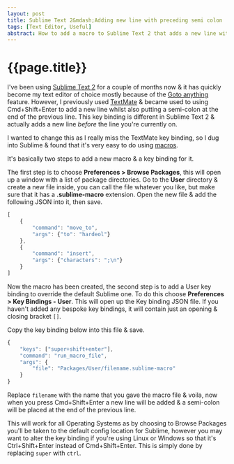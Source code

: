 ```yaml
---
layout: post
title: Sublime Text 2&mdash;Adding new line with preceding semi colon
tags: [Text Editor, Useful]
abstract: How to add a macro to Sublime Text 2 that adds a new line with a semi colon at the end of the previous line
---
```


# {{page.title}} #

I've been using [Sublime Text 2](http://www.sublimetext.com/2) for a couple of months now & it has quickly become my text editor of choice mostly because of the [Goto anything](http://docs.sublimetext.info/en/latest/file_management/file_management.html#goto-anything) feature. However, I previously used [TextMate](http://macromates.com/) & became used to using Cmd+Shift+Enter to add a new line whilst also putting a semi-colon at the end of the previous line. This key binding is different in Sublime Text 2 & actually adds a new line *before* the line you're currently on.

I wanted to change this as I really miss the TextMate key binding, so I dug into Sublime & found that it's very easy to do using [macros](http://docs.sublimetext.info/en/latest/extensibility/macros.html).

It's basically two steps to add a new macro & a key binding for it.

The first step is to choose **Preferences > Browse Packages**, this will open up a window with a list of package directories. Go to the **User** directory & create a new file inside, you can call the file whatever you like, but make sure that it has a **.sublime-macro** extension. Open the new file & add the following JSON into it, then save.

``` javascript
[
    {
        "command": "move_to",
        "args": {"to": "hardeol"}
    },
    {
        "command": "insert",
        "args": {"characters": ";\n"}
    }
]
```

Now the macro has been created, the second step is to add a User key binding to override the default Sublime one. To do this choose **Preferences > Key Bindings - User**. This will open up the Key binding JSON file. If you haven't added any bespoke key bindings, it will contain just an opening & closing bracket `[]`.

Copy the key binding below into this file & save.

``` javascript
{
    "keys": ["super+shift+enter"],
    "command": "run_macro_file",
    "args": {
        "file": "Packages/User/filename.sublime-macro"
    }
}
```

Replace `filename` with the name that you gave the macro file & voila, now when you press Cmd+Shift+Enter a new line will be added & a semi-colon will be placed at the end of the previous line.

This will work for all Operating Systems as by choosing to Browse Packages you'll be taken to the default config location for Sublime, however you may want to alter the key binding if you're using Linux or Windows so that it's Ctrl+Shift+Enter instead of Cmd+Shift+Enter. This is simply done by replacing `super` with `ctrl`.